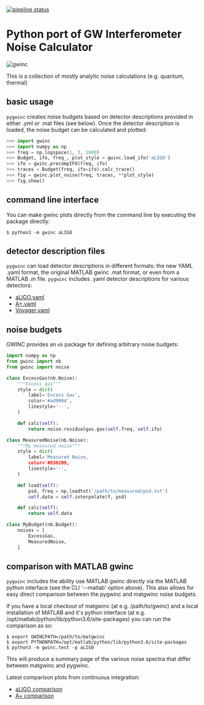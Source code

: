 [![pipeline status](https://git.ligo.org/gwinc/pygwinc/badges/master/pipeline.svg)](https://git.ligo.org/gwinc/pygwinc/commits/master)

# Python port of GW Interferometer Noise Calculator

![gwinc](https://gwinc.docs.ligo.org/pygwinc/aLIGO.png)

This is a collection of mostly analytic noise calculations (e.g. quantum, thermal)


## basic usage

`pygwinc` creates noise budgets based on detector descriptions
provided in either .yml or .mat files (see below).  Once the detector
description is loaded, the noise budget can be calculated and plotted:
```python
>>> import gwinc
>>> import numpy as np
>>> freq = np.logspace(1, 3, 1000)
>>> Budget, ifo, freq_, plot_style = gwinc.load_ifo('aLIGO')
>>> ifo = gwinc.precompIFO(freq, ifo)
>>> traces = Budget(freq, ifo=ifo).calc_trace()
>>> fig = gwinc.plot_noise(freq, traces, **plot_style)
>>> fig.show()
```


## command line interface

You can make gwinc plots directly from the command line by executing
the package directly:
```shell
$ python3 -m gwinc aLIGO
```


## detector description files

`pygwinc` can load detector descriptions in different formats: the new
YAML .yaml format, the original MATLAB gwinc .mat format, or even from
a MATLAB .m file.  `pygwinc` includes .yaml detector descriptions for
various detectors:

* [aLIGO.yaml](https://git.ligo.org/gwinc/pygwinc/blob/master/gwinc/ifo/aLIGO.yaml)
* [A+.yaml](https://git.ligo.org/gwinc/pygwinc/blob/master/gwinc/ifo/A+.yaml)
* [Voyager.yaml](https://git.ligo.org/gwinc/pygwinc/blob/master/gwinc/ifo/Voyager.yaml)



## noise budgets


GWINC provides an `nb` package for defining arbitrary noise budgets:

```python
import numpy as np
from gwinc import nb
from gwinc import noise

class ExcessGas(nb.Noise):
    """Excess gas"""
    style = dict(
        label='Excess Gas',
        color='#ad900d',
        linestyle='--',
    )

    def calc(self):
        return noise.residualgas.gas(self.freq, self.ifo)

class MeasuredNoise(nb.Noise):
    """My measured noise"""
    style = dict(
        label='Measured Noise,
        color='#838209,
        linestyle='-',
    )

    def load(self):
        psd, freq = np.loadtxt('/path/to/measured/psd.txt')
        self.data = self.interpolate(f, psd)

    def calc(self):
        return self.data

class MyBudget(nb.Budget):
    noises = [
        ExcessGas,
        MeasuredNoise,
    ]
```


## comparison with MATLAB gwinc

`pygwinc` includes the ability use MATLAB gwinc directly via the
MATLAB python interface (see the CLI '--matlab' option above).  This
also allows for easy direct comparison between the pygwinc and
matgwinc noise budgets.

If you have a local checkout of matgwinc (at e.g. /path/to/gwinc) and
a local installation of MATLAB and it's python interface (at
e.g. /opt/matlab/python/lib/python3.6/site-packages) you can run the
comparison as so:
```shell
$ export GWINCPATH=/path/to/matgwinc
$ export PYTHONPATH=/opt/matlab/python/lib/python3.6/site-packages
$ python3 -m gwinc.test -p aLIGO
```
This will produce a summary page of the various noise spectra that
differ between matgwinc and pygwinc.

Latest comparison plots from continuous integration:

* [aLIGO comparison](https://gwinc.docs.ligo.org/pygwinc/aLIGO_test.png)
* [A+ comparison](https://gwinc.docs.ligo.org/pygwinc/A+_test.png)
